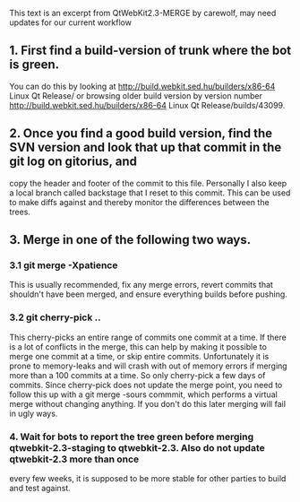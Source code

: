 This text is an excerpt from QtWebKit2.3-MERGE by carewolf, may need updates for our current workflow

## 1. First find a build-version of trunk where the bot is green.
You can do this by looking at http://build.webkit.sed.hu/builders/x86-64 Linux Qt Release/
or browsing older build version by version number http://build.webkit.sed.hu/builders/x86-64 Linux Qt Release/builds/43099.

## 2. Once you find a good build version, find the SVN version and look that up that commit in the git log on gitorius, and
copy the header and footer of the commit to this file.
Personally I also keep a local branch called backstage that I reset to this commit. This can be used to make diffs against 
and thereby monitor the differences between the trees.

## 3. Merge in one of the following two ways.

### 3.1 git merge <git-version> -Xpatience
This is usually recommended, fix any merge errors, revert commits that shouldn't have been merged, and ensure everything builds before pushing.

### 3.2 git cherry-pick <former git-version>..<new git-version>
This cherry-picks an entire range of commits one commit at a time. If there is a lot of conflicts in the merge, this can help by making it 
possible to merge one commit at a time, or skip entire commits. Unfortunately it is prone to memory-leaks and will crash with out of memory
errors if merging more than a 100 commits at a time. So only cherry-pick a few days of commits. 
Since cherry-pick does not update the merge point, you need to follow this up with a git merge -sours <git-version> commmit, which performs
a virtual merge without changing anything. If you don't do this later merging will fail in ugly ways.

### 4. Wait for bots to report the tree green before merging qtwebkit-2.3-staging to qtwebkit-2.3. Also do not update qtwebkit-2.3 more than once
every few weeks, it is supposed to be more stable for other parties to build and test against.

